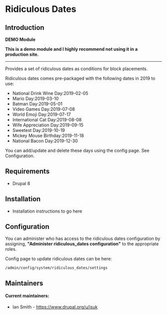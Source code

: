 # Ridiculous Dates

## Introduction

**DEMO Module**

**This is a demo module and I highly recommend not using it in a production site.**

---

Provides a set of ridiculous dates as conditions for block placements.

Ridiculous dates comes pre-packaged with the following dates in 2019 to use:

* National Drink Wine Day:2019-02-05
* Mario Day:2019-03-10
* Batman Day:2019-05-01
* Video Games Day:2019-07-08
* World Emoji Day:2019-07-17
* International Cat Day:2019-08-08
* Wife Appreciation Day:2019-09-15
* Sweetest Day:2019-10-19
* Mickey Mouse Birthday:2019-11-18
* National Bacon Day:2019-12-30

You can add/update and delete these days using the config page. See Configuration.

## Requirements
* Drupal 8

## Installation
* Installation instructions to go here

## Configuration

You can administer who has access to the ridiculous dates configuration by assigning, **"Administer ridiculous_dates configuration"** to the appropriate roles.

Config page to update ridiculous dates can be here:

`/admin/config/system/ridiculous_dates/settings`


## Maintainers

#### Current maintainers:
 * Ian Smith - https://www.drupal.org/u/isuk